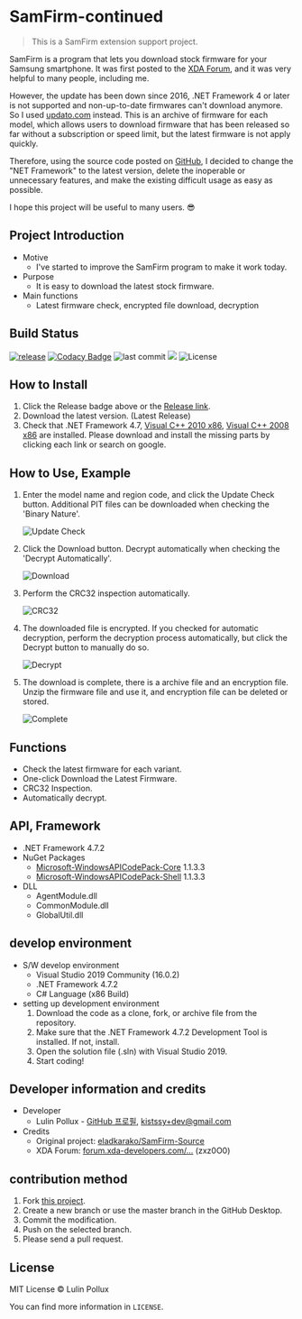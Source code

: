 # SamFirm-continued

> This is a SamFirm extension support project.

SamFirm is a program that lets you download stock firmware for your Samsung smartphone. It was first posted to the [XDA Forum](https://forum.xda-developers.com/galaxy-tab-s/general/tool-samfirm-samsung-firmware-t2988647), and it was very helpful to many people, including me.

However, the update has been down since 2016, .NET Framework 4 or later is not supported and non-up-to-date firmwares can't download anymore. So I used [updato.com](https://updato.com/) instead. This is an archive of firmware for each model, which allows users to download firmware that has been released so far without a subscription or speed limit, but the latest firmware is not apply quickly.

Therefore, using the source code posted on [GitHub](https://github.com/eladkarako/SamFirm-Source), I decided to change the "NET Framework" to the latest version, delete the inoperable or unnecessary features, and make the existing difficult usage as easy as possible.

I hope this project will be useful to many users. 😎

## Project Introduction

- Motive
  - I've started to improve the SamFirm program to make it work today.
- Purpose
  - It is easy to download the latest stock firmware.
- Main functions
  - Latest firmware check, encrypted file download, decryption

## Build Status

[![release](https://img.shields.io/github/release/Lulin-Pollux/SamFirm-continued.svg?style=popout-square)](https://github.com/Lulin-Pollux/SamFirm-continued/releases/latest) [![Codacy Badge](https://api.codacy.com/project/badge/Grade/47cf571666ef46a09a8087f18daed6d4)](https://www.codacy.com/app/Lulin-Pollux/SamFirm-continued?utm_source=github.com&amp;utm_medium=referral&amp;utm_content=Lulin-Pollux/SamFirm-continued&amp;utm_campaign=Badge_Grade) ![last commit](https://img.shields.io/github/last-commit/Lulin-Pollux/SamFirm-continued.svg?style=popout-square) ![](https://img.shields.io/github/downloads/Lulin-Pollux/SamFirm-continued/total.svg?style=popout-square) ![License](https://img.shields.io/github/license/Lulin-Pollux/SamFirm-continued.svg?style=popout-square) 

## How to Install

1. Click the Release badge above or the [Release link](https://github.com/Lulin-Pollux/SamFirm-continued/releases/latest).
2. Download the latest version. (Latest Release)
3. Check that .NET Framework 4.7, [Visual C++ 2010 x86](http://www.microsoft.com/ko-kr/download/details.aspx?id=5555), [Visual C++ 2008 x86](https://www.microsoft.com/ko-kr/download/details.aspx?id=5582) are installed. Please download and install the missing parts by clicking each link or search on google.

## How to Use, Example

1. Enter the model name and region code, and click the Update Check button. Additional PIT files can be downloaded when checking the 'Binary Nature'.

   ![Update Check](https://github.com/Lulin-Pollux/SamFirm-continued/blob/master/imgs/Update%20Check.PNG)

2. Click the Download button. Decrypt automatically when checking the 'Decrypt Automatically'.

   ![Download](https://github.com/Lulin-Pollux/SamFirm-continued/blob/master/imgs/Download.PNG)

3. Perform the CRC32 inspection automatically.

   ![CRC32](https://github.com/Lulin-Pollux/SamFirm-continued/blob/master/imgs/CRC32.PNG)

4. The downloaded file is encrypted. If you checked for automatic decryption, perform the decryption process automatically, but click the Decrypt button to manually do so.

   ![Decrypt](https://github.com/Lulin-Pollux/SamFirm-continued/blob/master/imgs/Decrypt.PNG)

5. The download is complete, there is a archive file and an encryption file. Unzip the firmware file and use it, and encryption file can be deleted or stored.

   ![Complete](https://github.com/Lulin-Pollux/SamFirm-continued/blob/master/imgs/Complete.PNG)

## Functions

- Check the latest firmware for each variant.
- One-click Download the Latest Firmware.
- CRC32 Inspection.
- Automatically decrypt.

## API, Framework

- .NET Framework 4.7.2
- NuGet Packages
  - [Microsoft-WindowsAPICodePack-Core](https://www.nuget.org/packages/Microsoft-WindowsAPICodePack-Core/) 1.1.3.3
  - [Microsoft-WindowsAPICodePack-Shell](https://www.nuget.org/packages/Microsoft-WindowsAPICodePack-Shell/) 1.1.3.3
- DLL
  - AgentModule.dll
  - CommonModule.dll
  - GlobalUtil.dll

## develop environment

- S/W develop environment
  - Visual Studio 2019 Community (16.0.2)
  - .NET Framework 4.7.2
  - C# Language (x86 Build)
- setting up development environment
  1. Download the code as a clone, fork, or archive file from the repository.
  2. Make sure that the .NET Framework 4.7.2 Development Tool is installed. If not, install.
  3. Open the solution file (.sln) with Visual Studio 2019.
  4. Start coding!

## Developer information and credits

- Developer
  - Lulin Pollux - [GitHub 프로필](https://github.com/LulinPollux), [kistssy+dev@gmail.com](mailto:kistssy+dev@gmail.com)
- Credits
  - Original project: [eladkarako/SamFirm-Source](https://github.com/eladkarako/SamFirm-Source)
  - XDA Forum: [forum.xda-developers.com/...](https://forum.xda-developers.com/galaxy-tab-s/general/tool-samfirm-samsung-firmware-t2988647) (zxz0O0)

## contribution method

1. Fork [this project](https://github.com/LulinPollux/SamFirm-continued).
2. Create a new branch or use the master branch in the GitHub Desktop.
3. Commit the modification.
4. Push on the selected branch.
5. Please send a pull request.

## License

MIT License © Lulin Pollux

You can find more information in `LICENSE`.